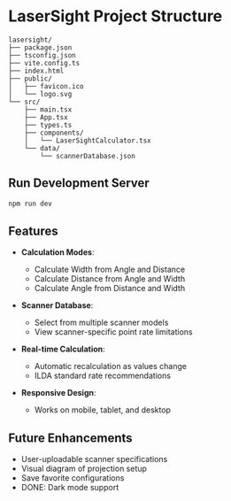 # LaserSight Project Structure

```
lasersight/
├── package.json
├── tsconfig.json
├── vite.config.ts
├── index.html
├── public/
│   ├── favicon.ico
│   └── logo.svg
└── src/
    ├── main.tsx
    ├── App.tsx
    ├── types.ts
    ├── components/
    │   └── LaserSightCalculator.tsx
    └── data/
        └── scannerDatabase.json
```

## Run Development Server

```bash
npm run dev
```

## Features

- **Calculation Modes**:
  - Calculate Width from Angle and Distance
  - Calculate Distance from Angle and Width
  - Calculate Angle from Distance and Width

- **Scanner Database**:
  - Select from multiple scanner models
  - View scanner-specific point rate limitations

- **Real-time Calculation**:
  - Automatic recalculation as values change
  - ILDA standard rate recommendations

- **Responsive Design**:
  - Works on mobile, tablet, and desktop

## Future Enhancements

- User-uploadable scanner specifications
- Visual diagram of projection setup
- Save favorite configurations
- DONE: Dark mode support